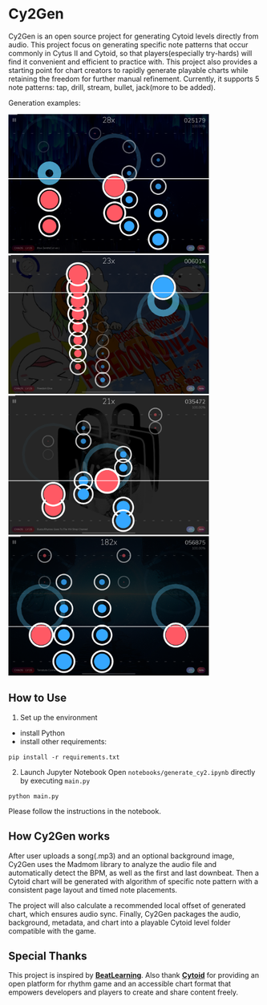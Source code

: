 # Cy2Gen
Cy2Gen is an open source project for generating Cytoid levels directly from audio. This project focus on generating specific note patterns that occur commonly in Cytus II and Cytoid, so that players(especially try-hards) will find it convenient and efficient to practice with. This project also provides a starting point for chart creators to rapidly generate playable charts while retaining the freedom for further manual refinement. Currently, it supports 5 note patterns:
tap, drill, stream, bullet, jack(more to be added).

Generation examples:<p>
<img src="assets/screenshot1.PNG" width="400"/>
<img src="assets/screenshot2.PNG" width="400"/><br>
<img src="assets/screenshot3.PNG" width="400"/>
<img src="assets/screenshot4.PNG" width="400"/>

## How to Use
1. Set up the environment
- install Python
- install other requirements:
```commandline
pip install -r requirements.txt
```

2. Launch Jupyter Notebook
Open `notebooks/generate_cy2.ipynb` directly by executing `main.py`
```commandline
python main.py
```
Please follow the instructions in the notebook.

## How Cy2Gen works
After user uploads a song(.mp3) and an optional background image, Cy2Gen uses the Madmom library to analyze the audio file and automatically detect the BPM, as well as the first and last downbeat. Then a Cytoid chart will be generated with algorithm of specific note pattern with a consistent page layout and timed note placements.<p>
The project will also calculate a recommended local offset of generated chart, which ensures audio sync. Finally, Cy2Gen packages the audio, background, metadata, and chart into a playable Cytoid level folder compatible with the game.

## Special Thanks
This project is inspired by [**BeatLearning**](https://github.com/sedthh/BeatLearning). Also thank [**Cytoid**](https://cytoid.io/) for providing an open platform for rhythm game and an accessible chart format that empowers developers and players to create and share content freely. 



